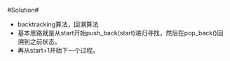 #Solution#

*   backtracking算法，回溯算法
*   基本思路就是从start开始push_back(start)递归寻找，然后在pop_back()回溯到之前状态。
*   再从start+1开始下一个过程。